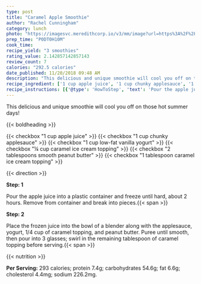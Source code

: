 ```yaml
---
type: post
title: "Caramel Apple Smoothie"
author: "Rachel Cunningham"
category: lunch
photo: "https://imagesvc.meredithcorp.io/v3/mm/image?url=https%3A%2F%2Fimages.media-allrecipes.com%2Fuserphotos%2F667113.jpg"
prep_time: "P0DT0H10M"
cook_time: 
recipe_yield: "3 smoothies"
rating_value: 2.142857142857143
review_count: 7
calories: "292.5 calories"
date_published: 11/20/2018 09:48 AM
description: "This delicious and unique smoothie will cool you off on those hot summer days!"
recipe_ingredient: ['1 cup apple juice', '1 cup chunky applesauce', '1 cup low-fat vanilla yogurt', '¼ cup caramel ice cream topping', '2 tablespoons smooth peanut butter', '1 tablespoon caramel ice cream topping']
recipe_instructions: [{'@type': 'HowToStep', 'text': 'Pour the apple juice into a plastic container and freeze until hard, about 2 hours.  Remove from container and break into pieces.\n'}, {'@type': 'HowToStep', 'text': 'Place the frozen juice into the bowl of a blender along with the applesauce, yogurt, 1/4 cup of caramel topping, and peanut butter.  Puree until smooth, then pour into 3 glasses; swirl in the remaining tablespoon of caramel topping before serving.\n'}]
---
```


This delicious and unique smoothie will cool you off on those hot summer days! 

{{< boldheading >}}

{{< checkbox "1 cup apple juice" >}}
{{< checkbox "1 cup chunky applesauce" >}}
{{< checkbox "1 cup low-fat vanilla yogurt" >}}
{{< checkbox "¼ cup caramel ice cream topping" >}}
{{< checkbox "2 tablespoons smooth peanut butter" >}}
{{< checkbox "1 tablespoon caramel ice cream topping" >}}


{{< direction >}}

**Step: 1**

Pour the apple juice into a plastic container and freeze until hard, about 2 hours.  Remove from container and break into pieces.{{< span >}}

**Step: 2**

Place the frozen juice into the bowl of a blender along with the applesauce, yogurt, 1/4 cup of caramel topping, and peanut butter.  Puree until smooth, then pour into 3 glasses; swirl in the remaining tablespoon of caramel topping before serving.{{< span >}}

{{< nutrition >}}

**Per Serving:** 293 calories; protein 7.4g; carbohydrates 54.6g; fat 6.6g; cholesterol 4.4mg; sodium 226.2mg.